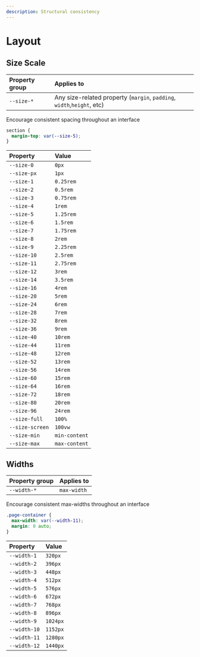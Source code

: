 ```yaml
---
description: Structural consistency
---
```


# Layout

## Size Scale

| Property group | Applies to |
| :--- | :--- |
| `--size-*` | Any size-related property \(`margin`, `padding`, `width`,`height`, etc\) |

Encourage consistent spacing throughout an interface

```css
section {
  margin-top: var(--size-5);
}
```

| Property | Value |
| :--- | :--- |
| `--size-0` | `0px` |
| `--size-px` | `1px` |
| `--size-1` | `0.25rem` |
| `--size-2` | `0.5rem` |
| `--size-3` | `0.75rem` |
| `--size-4` | `1rem` |
| `--size-5` | `1.25rem` |
| `--size-6` | `1.5rem` |
| `--size-7` | `1.75rem` |
| `--size-8` | `2rem` |
| `--size-9` | `2.25rem` |
| `--size-10` | `2.5rem` |
| `--size-11` | `2.75rem` |
| `--size-12` | `3rem` |
| `--size-14` | `3.5rem` |
| `--size-16` | `4rem` |
| `--size-20` | `5rem` |
| `--size-24` | `6rem` |
| `--size-28` | `7rem` |
| `--size-32` | `8rem` |
| `--size-36` | `9rem` |
| `--size-40` | `10rem` |
| `--size-44` | `11rem` |
| `--size-48` | `12rem` |
| `--size-52` | `13rem` |
| `--size-56` | `14rem` |
| `--size-60` | `15rem` |
| `--size-64` | `16rem` |
| `--size-72` | `18rem` |
| `--size-80` | `20rem` |
| `--size-96` | `24rem` |
| `--size-full` | `100%` |
| `--size-screen` | `100vw` |
| `--size-min` | `min-content` |
| `--size-max` | `max-content` |

## Widths

| Property group | Applies to |
| :--- | :--- |
| `--width-*` | `max-width` |

Encourage consistent max-widths throughout an interface

```css
.page-container {
  max-width: var(--width-11);
  margin: 0 auto;
}
```

| Property | Value |
| :--- | :--- |
| `--width-1` | `320px` |
| `--width-2` | `396px` |
| `--width-3` | `448px` |
| `--width-4` | `512px` |
| `--width-5` | `576px` |
| `--width-6` | `672px` |
| `--width-7` | `768px` |
| `--width-8` | `896px` |
| `--width-9` | `1024px` |
| `--width-10` | `1152px` |
| `--width-11` | `1280px` |
| `--width-12` | `1440px` |

